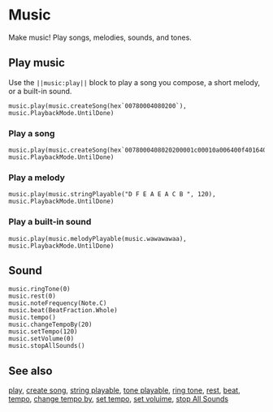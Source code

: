 # Music

Make music! Play songs, melodies, sounds, and tones.

## Play music

Use  the ``||music:play||`` block to play a song you compose, a short melody, or a built-in sound.

```cards
music.play(music.createSong(hex`00780004080200`), music.PlaybackMode.UntilDone)
```

### Play a song

```block
music.play(music.createSong(hex`0078000408020200001c00010a006400f40164000004000000000000000000000000000500000430000400080001220c001000012514001800011e1c00200001222400280001252c003000012934003800012c3c004000011e03001c0001dc00690000045e010004000000000000000000000564000104000330000400080001290c001000011e1400180001251c002000012924002800011b2c003000012234003800011e3c0040000129`), music.PlaybackMode.UntilDone)
```

### Play a melody

```block
music.play(music.stringPlayable("D F E A E A C B ", 120), music.PlaybackMode.UntilDone)
```

### Play a built-in sound

```block
music.play(music.melodyPlayable(music.wawawawaa), music.PlaybackMode.UntilDone)
```

## Sound

```cards
music.ringTone(0)
music.rest(0)
music.noteFrequency(Note.C)
music.beat(BeatFraction.Whole)
music.tempo()
music.changeTempoBy(20)
music.setTempo(120)
music.setVolume(0)
music.stopAllSounds()
```

## See also

[play](/reference/music/play),
[create song](/reference/music/create-song),
[string playable](/reference/music/string-playable),
[tone playable](/reference/music/tone-playable),
[ring tone](/reference/music/ring-tone), 
[rest](/reference/music/rest),
[beat](/reference/music/beat), 
[tempo](/reference/music/tempo),
[change tempo by](/reference/music/change-tempo-by),
[set tempo](/reference/music/set-tempo),
[set voluime](/reference/music/set-volume),
[stop All Sounds](reference/music/stop-all-sounds)
